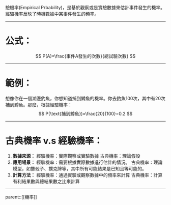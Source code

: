 驗機率(Empirical Prbability)，是基於觀察或是實驗數據來估計事件發生的機率。經驗機率反映了時機數據中某事件發生的頻率。
- - -
# 公式：
$$
P(A)=\frac{事件A發生的次數}{總試驗次數}
$$
- - -
# 範例：
想像你在一個湖邊釣魚，你想知道捕到鱒魚的機率。你去釣魚100次，其中有20次補到鱒魚。那麼，根據經驗機率：
$$
P(\text{捕到鱒魚})=\frac{20}{100}=0.2
$$
- - -
# 古典機率 v.s 經驗機率：

1. **數據來源：**
	經驗機率：實際觀察或實驗數據
	古典機率：理論假設
2. **應用場景：**
	經驗機率：需要根據實際數據進行估計的情況。
	古典機率：理論模型，如擲骰子、撲克牌等，其中所有可能結果是已知且等可能的。
3. **計算方法：**
	經驗機率：通過實驗或觀察數據中的頻率來計算
	古典機率：計算有利結果數與總結果數之比來計算
- - -
parent::[[機率]]